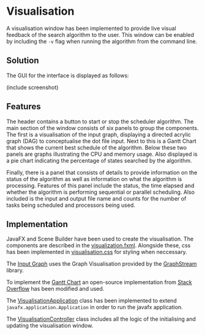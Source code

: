 # Visualisation
A visualisation window has been implemented to provide live visual feedback of the search algorithm to the user. This window can 
be enabled by including the `-v` flag when running the algorithm from the command line.

## Solution
The GUI for the interface is displayed as follows:

(include screenshot)

## Features
The header contains a button to start or stop the scheduler algorithm. The main section of the window consists of six panels 
to group the components. The first is a visualisation of the input graph, displaying a directed acrylic graph (DAG) to 
conceptualise the dot file input. Next to this is a Gantt Chart that shows the current best schedule of the algorithm. 
Below these two panels are graphs illustrating the CPU and memory usage. Also displayed is a pie chart indicating the 
percentage of states searched by the algorithm.
 
Finally, there is a panel that consists of details to provide information on the status of the algorithm as well as 
information on what the algorithm is processing. Features of this panel include the status, the time elapsed and whether 
the algorithm is performing sequential or parallel scheduling. Also included is the input and output file name and counts 
for the number of tasks being scheduled and processors being used.

## Implementation
JavaFX and Scene Builder have been used to create the visualisation. The components are described in the [visualization.fxml](../src/main/resources/visualization.fxml). 
Alongside these, css has been implemented in [visualisation.css](../src/main/resources/visualization.css) for styling when neccessary.

The [Input Graph](../src/main/java/visualisation/InputGraph.java) uses the Graph Visualisation provided by the [GraphStream](https://graphstream-project.org/) 
library. 

To implement the [Gantt Chart](../src/main/java/visualisation/GanttChart.java) an open-source implementation from 
[Stack Overflow](https://stackoverflow.com/questions/27975898/gantt-chart-from-scratch) has been modified and used.

The [VisualisationApplication](../src/main/java/visualisation/VisualizationApplication.java) class has been implemented to extend `javafx.application.Application` 
in order to run the javafx application. 

The [VisualisationController](../src/main/java/visualisation/VisualizationController.java) class includes all the logic 
of the initialising and updating the visualisation window.